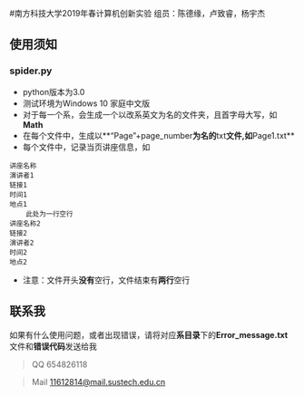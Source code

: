 ﻿﻿#南方科技大学2019年春计算机创新实验组员：陈德缘，卢致睿，杨宇杰## 使用须知### spider.py- python版本为3.0- 测试环境为Windows 10 家庭中文版- 对于每一个系，会生成一个以改系英文为名的文件夹，且首字母大写，如**Math**- 在每个文件中，生成以**“Page”+page_number**为名的**txt**文件,如**Page1.txt**- 每个文件中，记录当页讲座信息，如```讲座名称演讲者1链接1时间1地点1    此处为一行空行讲座名称2链接2演讲者2时间2地点2```- 注意：文件开头**没有**空行，文件结束有**两行**空行## 联系我如果有什么使用问题，或者出现错误，请将对应**系目录**下的**Error_message.txt**文件和**错误代码**发送给我> QQ 654826118> Mail 11612814@mail.sustech.edu.cn